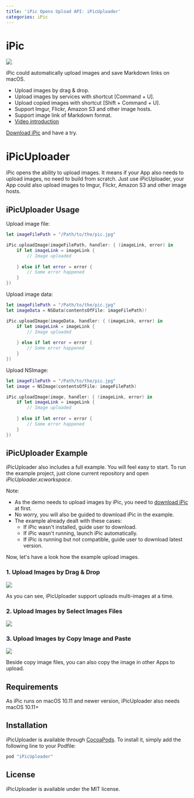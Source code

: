 ```yaml
---
title: 'iPic Opens Upload API: iPicUploader'
categories: iPic
---
```


# iPic

![](https://farm6.staticflickr.com/5599/31306139462_e0753838bf_o.jpg)

iPic could automatically upload images and save Markdown links on macOS.

- Upload images by drag & drop.
- Upload images by services with shortcut [Command + U].
- Upload copied images with shortcut [Shift + Command + U].
- Support Imgur, Flickr, Amazon S3 and other image hosts.
- Support image link of Markdown format.
- [Video introduction](http://toolinbox.net/en/iPic/)

[Download iPic](https://itunes.apple.com/app/id1101244278?ls=1&mt=12&at=1000lv4R&ct=iPic_home) and have a try.

# iPicUploader

iPic opens the ability to upload images. It means if your App also needs to upload images, no need to build from scratch. Just use iPicUploader, your App could also upload images to Imgur, Flickr, Amazon S3 and other image hosts.

<!-- more -->

## iPicUploader Usage

Upload image file:

```swift
let imageFilePath = "/Path/to/the/pic.jpg"

iPic.uploadImage(imageFilePath, handler: { (imageLink, error) in    
	if let imageLink = imageLink {
		// Image uploaded        
	   
	} else if let error = error {
		// Some error happened
	}
})

```

Upload image data:

```swift
let imageFilePath = "/Path/to/the/pic.jpg"
let imageData = NSData(contentsOfFile: imageFilePath)!

iPic.uploadImage(imageData, handler: { (imageLink, error) in    
	if let imageLink = imageLink {
		// Image uploaded        
	   
	} else if let error = error {
		// Some error happened
	}
})

```

Upload NSImage:

```swift
let imageFilePath = "/Path/to/the/pic.jpg"
let image = NSImage(contentsOfFile: imageFilePath)

iPic.uploadImage(image, handler: { (imageLink, error) in    
	if let imageLink = imageLink {
		// Image uploaded        
	   
	} else if let error = error {
		// Some error happened
	}
})

```

## iPicUploader Example

iPicUploader also includes a full example. You will feel easy to start. To run the example project, just clone current repository and open *iPicUploader.xcworkspace*.

Note: 

- As the demo needs to upload images by iPic, you need to [download iPic](http://toolinbox.net/html/DownloadiPicWithService.html) at first. 
- No worry, you will also be guided to download iPic in the example.
- The example already dealt with these cases:
  - If iPic wasn't installed, guide user to download.
  - If iPic wasn't running, launch iPic automatically.
  - If iPic is running but not compatible, guide user to download latest version.

Now, let's have a look how the example upload images.

### 1. Upload Images by Drag & Drop

![](https://farm6.staticflickr.com/5506/31414737496_4aab9bbfd8_o.gif)

As you can see, iPicUploader support uploads multi-images at a time.

### 2. Upload Images by Select Images Files

![](https://farm6.staticflickr.com/5327/31306114252_c1dafd7632_o.gif)

### 3. Upload Images by Copy Image and Paste

![](https://farm6.staticflickr.com/5612/31333335491_30d9a56377_o.gif)

Beside copy image files, you can also copy the image in other Apps to upload.

## Requirements

As iPic runs on macOS 10.11 and newer version, iPicUploader also needs macOS 10.11+

## Installation

iPicUploader is available through [CocoaPods](https://cocoapods.org/?q=ipicuploader). To install
it, simply add the following line to your Podfile:

```ruby
pod "iPicUploader"
```

## License

iPicUploader is available under the MIT license.



